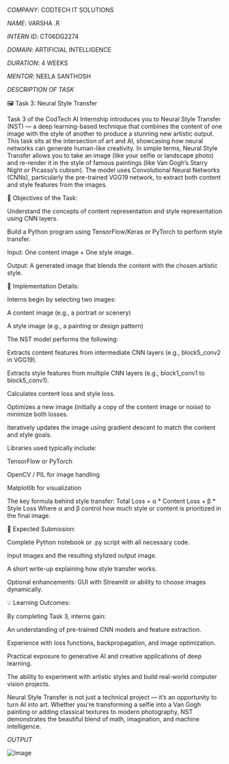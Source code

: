 *COMPANY*: CODTECH IT SOLUTIONS

*NAME*: VARSHA .R

*INTERN ID*: CT06DG2274

*DOMAIN*: ARTIFICIAL INTELLIGENCE

*DURATION*: 4 WEEKS

*MENTOR*: NEELA SANTHOSH

*DESCRIPTION OF TASK*



🖼️ Task 3: Neural Style Transfer 

Task 3 of the CodTech AI Internship introduces you to Neural Style Transfer (NST) — a deep learning-based technique that combines the content of one image with the style of another to produce a stunning new artistic output. This task sits at the intersection of art and AI, showcasing how neural networks can generate human-like creativity.
In simple terms, Neural Style Transfer allows you to take an image (like your selfie or landscape photo) and re-render it in the style of famous paintings (like Van Gogh’s Starry Night or Picasso’s cubism). The model uses Convolutional Neural Networks (CNNs), particularly the pre-trained VGG19 network, to extract both content and style features from the images.

🌟 Objectives of the Task:

Understand the concepts of content representation and style representation using CNN layers.

Build a Python program using TensorFlow/Keras or PyTorch to perform style transfer.

Input: One content image + One style image.

Output: A generated image that blends the content with the chosen artistic style.

🔧 Implementation Details:

Interns begin by selecting two images:

A content image (e.g., a portrait or scenery)

A style image (e.g., a painting or design pattern)

The NST model performs the following:

Extracts content features from intermediate CNN layers (e.g., block5_conv2 in VGG19).

Extracts style features from multiple CNN layers (e.g., block1_conv1 to block5_conv1).

Calculates content loss and style loss.

Optimizes a new image (initially a copy of the content image or noise) to minimize both losses.

Iteratively updates the image using gradient descent to match the content and style goals.

Libraries used typically include:

TensorFlow or PyTorch

OpenCV / PIL for image handling

Matplotlib for visualization

The key formula behind style transfer:
Total Loss = α * Content Loss + β * Style Loss 
Where α and β control how much style or content is prioritized in the final image.

📂 Expected Submission:

Complete Python notebook or .py script with all necessary code.

Input images and the resulting stylized output image.

A short write-up explaining how style transfer works.

Optional enhancements: GUI with Streamlit or ability to choose images dynamically.

💡 Learning Outcomes:

By completing Task 3, interns gain:

An understanding of pre-trained CNN models and feature extraction.

Experience with loss functions, backpropagation, and image optimization.

Practical exposure to generative AI and creative applications of deep learning.

The ability to experiment with artistic styles and build real-world computer vision projects.

Neural Style Transfer is not just a technical project — it’s an opportunity to turn AI into art. Whether you're transforming a selfie into a Van Gogh painting or adding classical textures to modern photography, NST demonstrates the beautiful blend of math, imagination, and machine intelligence.

*OUTPUT*

![Image](https://github.com/user-attachments/assets/a90060e7-074d-4608-9b31-311bd96eb9f6)
